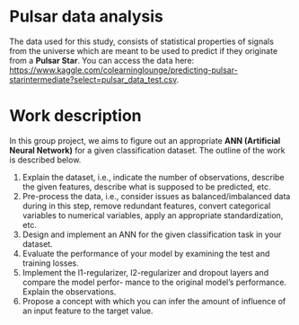 # Pulsar data analysis
The data used for this study, consists of statistical properties of signals from the universe which are meant to be used to predict if they originate from a **Pulsar Star**. You can access the data here: https://www.kaggle.com/colearninglounge/predicting-pulsar-starintermediate?select=pulsar_data_test.csv.

# Work description
In this group project, we aims to figure out an appropriate **ANN (Artificial Neural Network)** for a given classification dataset. The outline of the work is described below.
1. Explain the dataset, i.e., indicate the number of observations, describe the given features, describe what is supposed to be predicted, etc.
2. Pre-process the data, i.e., consider issues as balanced/imbalanced data during in this step, remove redundant features, convert categorical variables to numerical variables, apply an appropriate
standardization, etc.
3. Design and implement an ANN for the given classification task in your dataset.
4. Evaluate the performance of your model by examining the test and training losses.
5. Implement the l1-regularizer, l2-regularizer and dropout layers and compare the model perfor-
mance to the original model’s performance. Explain the observations.
6. Propose a concept with which you can infer the amount of influence of an input feature to the target value.
